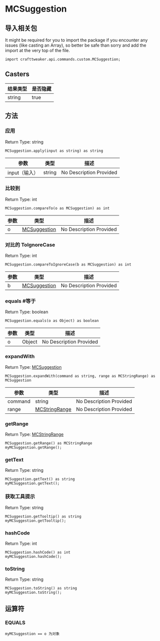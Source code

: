 # MCSuggestion

## 导入相关包

It might be required for you to import the package if you encounter any issues (like casting an Array), so better be safe than sorry and add the import at the very top of the file.
```zenscript
import crafttweaker.api.commands.custom.MCSuggestion;
```


## Casters

| 结果类型   | 是否隐藏 |
| ------ | ---- |
| string | true |

## 方法

### 应用

Return Type: string

```zenscript
MCSuggestion.apply(input as string) as string
```
| 参数        | 类型     | 描述                      |
| --------- | ------ | ----------------------- |
| input（输入） | string | No Description Provided |

### 比较到

Return Type: int

```zenscript
MCSuggestion.compareTo(o as MCSuggestion) as int
```
| 参数 | 类型                                                        | 描述                      |
| -- | --------------------------------------------------------- | ----------------------- |
| o  | [MCSuggestion](/vanilla/api/commands/custom/MCSuggestion) | No Description Provided |

### 对比的 ToIgnoreCase

Return Type: int

```zenscript
MCSuggestion.compareToIgnoreCase(b as MCSuggestion) as int
```
| 参数 | 类型                                                        | 描述                      |
| -- | --------------------------------------------------------- | ----------------------- |
| b  | [MCSuggestion](/vanilla/api/commands/custom/MCSuggestion) | No Description Provided |

### equals #等于

Return Type: boolean

```zenscript
MCSuggestion.equals(o as Object) as boolean
```
| 参数 | 类型     | 描述                      |
| -- | ------ | ----------------------- |
| o  | Object | No Description Provided |

### expandWith

Return Type: [MCSuggestion](/vanilla/api/commands/custom/MCSuggestion)

```zenscript
MCSuggestion.expandWith(command as string, range as MCStringRange) as MCSuggestion
```
| 参数      | 类型                                                          | 描述                      |
| ------- | ----------------------------------------------------------- | ----------------------- |
| command | string                                                      | No Description Provided |
| range   | [MCStringRange](/vanilla/api/commands/custom/MCStringRange) | No Description Provided |

### getRange

Return Type: [MCStringRange](/vanilla/api/commands/custom/MCStringRange)

```zenscript
MCSuggestion.getRange() as MCStringRange
myMCSuggestion.getRange();
```
### getText

Return Type: string

```zenscript
MCSuggestion.getText() as string
myMCSuggestion.getText();
```
### 获取工具提示

Return Type: string

```zenscript
MCSuggestion.getTooltip() as string
myMCSuggestion.getTooltip();
```
### hashCode

Return Type: int

```zenscript
MCSuggestion.hashCode() as int
myMCSuggestion.hashCode();
```
### toString

Return Type: string

```zenscript
MCSuggestion.toString() as string
myMCSuggestion.toString();
```

## 运算符

### EQUALS

```zenscript
myMCSuggestion == o 为对象
```



